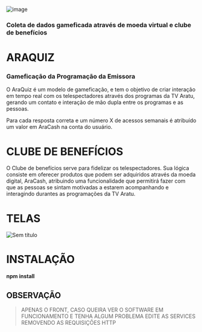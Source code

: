 ![image](https://user-images.githubusercontent.com/26856017/64269434-41178e80-cf10-11e9-8be2-c7a96bafe409.png)

### Coleta de dados gameficada através de moeda virtual e clube de benefícios

# ARAQUIZ

### Gameficação da Programação da Emissora

O AraQuiz é um modelo de gameficação, e tem o objetivo de criar interação em tempo real com os telespectadores através dos programas da TV Aratu, gerando um contato e interação de mão dupla entre os programas e as pessoas.

Para cada resposta correta e um número X de acessos semanais é atribuído um valor em AraCash na conta do usuário.

# CLUBE DE BENEFÍCIOS

O Clube de benefícios serve para fidelizar os telespectadores. Sua lógica consiste em oferecer produtos que podem ser adquiridos através da moeda digital, AraCash, atribuindo uma funcionalidade que permitirá fazer com que as pessoas se sintam motivadas a estarem acompanhando e interagindo durantes as programações da TV Aratu.

# TELAS

![Sem título](https://user-images.githubusercontent.com/26856017/64287702-c6ae3500-cf36-11e9-9dbe-5b3204ab4ce5.png)


# INSTALAÇÃO

**npm install**

## OBSERVAÇÃO

> APENAS O FRONT, CASO QUEIRA VER O SOFTWARE EM FUNCIONAMENTO E TENHA ALGUM PROBLEMA EDITE AS SERVICES REMOVENDO AS REQUISIÇÕES HTTP
